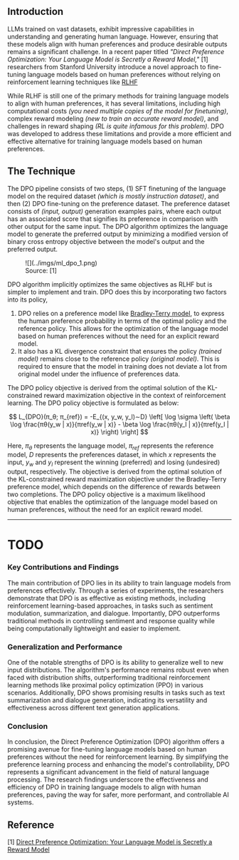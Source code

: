 ## Introduction

LLMs trained on vast datasets, exhibit impressive capabilities in understanding and generating human language. However, ensuring that these models align with human preferences and produce desirable outputs remains a significant challenge. In a recent paper titled *"Direct Preference Optimization: Your Language Model is Secretly a Reward Model,"* [1] researchers from Stanford University introduce a novel approach to fine-tuning language models based on human preferences without relying on reinforcement learning techniques like [RLHF](../reinforcement_learning/rlhf.md)

While RLHF is still one of the primary methods for training language models to align with human preferences, it has several limitations, including high computational costs *(you need multiple copies of the model for finetuning)*, complex reward modeling *(new to train an accurate reward model)*, and challenges in reward shaping *(RL is quite infamous for this problem)*. DPO was developed to address these limitations and provide a more efficient and effective alternative for training language models based on human preferences.

## The Technique

The DPO pipeline consists of two steps, (1) SFT finetuning of the language model on the required dataset *(which is mostly instruction dataset)*, and then (2) DPO fine-tuning on the preference dataset. The preference dataset consists of *(input, output)* generation examples pairs, where each output has an associated score that signifies its preference in comparison with other output for the same input. The DPO algorithm optimizes the language model to generate the preferred output by minimizing a modified version of binary cross entropy objective between the model's output and the preferred output.

<figure markdown> 
    ![](../imgs/ml_dpo_1.png)
    <figcaption>Source: [1]</figcaption>
</figure>

DPO algorithm implicitly optimizes the same objectives as RLHF but is simpler to implement and train. DPO does this by incorporating two factors into its policy, 

1. DPO relies on a preference model like [Bradley-Terry model](./interview_questions.md#what-is-bradley-terry-model-and-how-is-it-used-in-machine-learning), to express the human preference probability in terms of the optimal policy and the reference policy. This allows for the optimization of the language model based on human preferences without the need for an explicit reward model. 
2. It also has a KL divergence constraint that ensures the policy *(trained model)* remains close to the reference policy *(original model)*. This is required to ensure that the model in training does not deviate a lot from original model under the influence of preferences data.

The DPO policy objective is derived from the optimal solution of the KL-constrained reward maximization objective in the context of reinforcement learning. The DPO policy objective is formulated as below:

$$ 
L_{DPO}(π_θ; π_{ref}) = -E_{(x, y_w, y_l)∼D} \left[ \log \sigma \left( \beta \log \frac{πθ(y_w | x)}{πref(y_w | x)} - \beta \log \frac{πθ(y_l | x)}{πref(y_l | x)} \right) \right] 
$$

Here, $π_θ$ represents the language model, $π_{ref}$ represents the reference model, $D$ represents the preferences dataset, in which $x$ represents the input, $y_w$ and $y_l$ represent the winning (preferred) and losing (undesired) output, respectively. The objective is derived from the optimal solution of the KL-constrained reward maximization objective under the Bradley-Terry preference model, which depends on the difference of rewards between two completions. The DPO policy objective is a maximum likelihood objective that enables the optimization of the language model based on human preferences, without the need for an explicit reward model.


--- 
# TODO

### Key Contributions and Findings
The main contribution of DPO lies in its ability to train language models from preferences effectively. Through a series of experiments, the researchers demonstrate that DPO is as effective as existing methods, including reinforcement learning-based approaches, in tasks such as sentiment modulation, summarization, and dialogue. Importantly, DPO outperforms traditional methods in controlling sentiment and response quality while being computationally lightweight and easier to implement.

### Generalization and Performance
One of the notable strengths of DPO is its ability to generalize well to new input distributions. The algorithm's performance remains robust even when faced with distribution shifts, outperforming traditional reinforcement learning methods like proximal policy optimization (PPO) in various scenarios. Additionally, DPO shows promising results in tasks such as text summarization and dialogue generation, indicating its versatility and effectiveness across different text generation applications.

### Conclusion
In conclusion, the Direct Preference Optimization (DPO) algorithm offers a promising avenue for fine-tuning language models based on human preferences without the need for reinforcement learning. By simplifying the preference learning process and enhancing the model's controllability, DPO represents a significant advancement in the field of natural language processing. The research findings underscore the effectiveness and efficiency of DPO in training language models to align with human preferences, paving the way for safer, more performant, and controllable AI systems.

## Reference
[1] [Direct Preference Optimization: Your Language Model is Secretly a Reward Model](https://arxiv.org/abs/2305.18290)